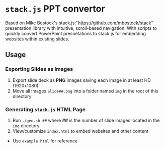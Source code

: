 # `stack.js` PPT convertor

Based on Mike Bostock's stack.js:"https://github.com/mbostock/stack" presentation library with intuitive, scroll-based navigation. With scripts to quickly convert PowerPoint presnetations to stack.js for embedding websites within existing slides.

## Usage

### Exporting Slides as Images
1. Export slide deck as **PNG** images saving each image in at least HD (1920x1080)
2. Move all images `Slide##.png` into a folder named `img` in the root of this directory

### Generating `stack.js` HTML Page
1. Run `./gen.sh ##` where **##** is the number of slide images located in the `img` directory
2. View/customize `index.html` to embed websites and other content
 * Use `example.html` for reference
